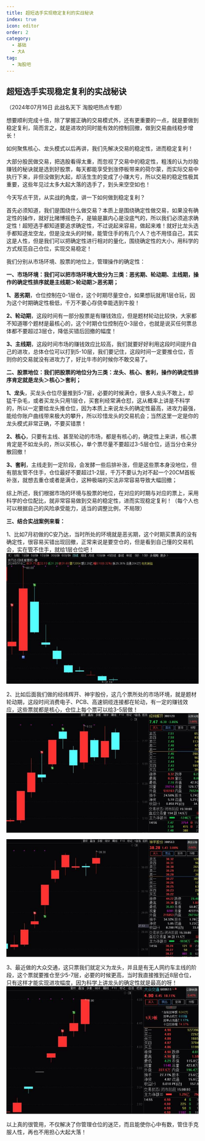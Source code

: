 ```yaml
---
title: 超短选手实现稳定复利的实战秘诀
index: true
icon: editor
order: 2
category:
  - 基础
  - 大A
tag:
  - 淘股吧
---
```


## 超短选手实现稳定复利的实战秘诀  

（2024年07月16日 此战名天下 淘股吧热点专题）  

想要顺利完成十倍，除了掌握正确的交易模式外，还有更重要的一点，就是要做到稳定复利，简而言之，就是进攻的同时能有效的控制回撤，做到交易曲线稳步增长！  

如何聚焦核心、龙头模式以后再讲，我们先解决交易的稳定性，进而稳定复利！  

大部分股民做交易，把选股看得太重，而忽视了交易中的稳定性，粗浅的认为炒股赚钱的秘诀就是选到好股票，每天都能享受到涨停板带来的荷尔蒙，而实际交易中执行下来，非但没做到大起，却活生生的变成了小赚大亏，所以交易的稳定性极其重要，这些年见过太多大起大落的选手了，到头来空空如也！  

今天写点干货，从实战的角度，讲一下如何做到稳定复利？  

首先必须知道，我们是围绕什么做交易？本质上是围绕确定性做交易，如果没有确定性的操作，就好比赌博摇色子，是输是赢内心是没底气的，所以我们必须追求确定性！超短选手都知道要追求确定性，不过说起来容易，做起来难！就好比龙头选手都知道龙空龙，但是没龙头的时候，能管住手的有几个人？也不用怪自己，其实这是人性，但是我们可以把确定性进行相对的量化，围绕确定性的大小，用科学的方式规范自己仓位，实现交易稳定！  

我们分别从市场环境、股票的地位上，管理操作的确定性：  

**一、市场环境：我们可以把市场环境大致分为三类：恶劣期、轮动期、主线期，操作的确定性排序就是主线期＞轮动期＞恶劣期；**  

**1、恶劣期**，仓位控制在0-1层仓，这个时期尽量空仓，如果想玩就用1层仓玩，因为这个时期确定性极低，千万不要心存侥幸能选到牛股！  

**2、轮动期**，这段时间有一部分股票是有赚钱效应，但是题材轮动比较快，大家都不知道哪个题材是最核心的，这个时期仓位控制在0-3层仓，也就是说买任何票总体都不要超过3层仓，降低买错后回撤的幅度！  

**3、主线期**，这段时间市场的赚钱效应比较高，我们就要好好利用这段时间提升自己的进攻，总体仓位可以打到5-10层，我们要记住，这段时间一定要推仓位，否则你的交易就没有进攻力了，好比牛市的时候你不敢交易了。  

**二、股票地位：我们把股票的地位分为三类：龙头、核心、套利，操作的确定性排序肯定就是龙头＞核心＞套利；**  

**1、龙头**，买龙头仓位尽量推到5-7层，必要的时候满仓，很多人龙头不敢上，却猛干杂毛，或者买龙头只用1层仓，买套利经常满仓怼，这从概率上讲是不科学的，所以一定要给龙头推仓位，因为本质上来说龙头的确定性最高，进攻力最强，能给你账户曲线带来极大的攀升，所以珍惜龙头的交易机会；当然这里一定是你的龙头模式非常正确，不要买错票！  

**2、核心**，只要有主线、甚至轮动的市场，都是有核心的，确定性上来讲，核心票肯定是不如龙头的，所以买核心，单个票尽量不要超过3-5层仓位，适当分仓来分散回撤！  

**3、套利**，主线走到一定阶段，会发酵一些后排补涨，但是这些票本身没地位，但有朋友管不住手，仓位最好不要超过1-2层，千万不要认为对不起一个20CM首板补涨，就想去重仓或者是满仓，这种极端的买法非常容易导致大幅回撤；  

综上所述，我们根据市场的环境与股票的地位，在对应的时期与对应的票上，采用科学的仓位配比，就非常容易做到交易的稳定性，进而实现稳定复利！（每个人也可以根据自己的风险承受能力，适当的调整比例，不局限）  

**三、结合实战案例来看：**  

1、比如7月初做的C安乃达，当时所处的环境就是恶劣期，这个时期买票真的没有确定性，很容易买错出现回撤，正常来说是要空仓的，但是看到自己懂的交易机会，实在管不住手，就给1层仓位吧！  
![alt text](oibibgz23un6.png_760w.jpg)  

2、比如后面我们做的经纬辉开、神宇股份，这几个票所处的市场环境，就是题材轮动期，这段时间消费电子、PCB、高速铜缆连接都在轮动，有一定的赚钱效应，这些票就都是核心，仓位上每个票可以给3-5层做！  
![alt text](i49q5yun64th.png_760w.jpg)  

![alt text](v8uica0x2un6.png_760w.jpg)  

3、最近做的大众交通，这只票我们就定义为龙头，并且是有无人网约车主线的阶段，这个票就要推仓至少5-7层，必要的时候更高，当时我直接推到近8层仓位，只有这样才能实现进攻幅度，因为科学上讲龙头的确定性就是最高的呀！
![alt text](k1og98z90z1u.png_760w.jpg)  

以上真的很管用，不仅解决了你管理仓位的迷茫，而且能使你心中有数，管住手克服人性，再也不用担心大起大落！  
